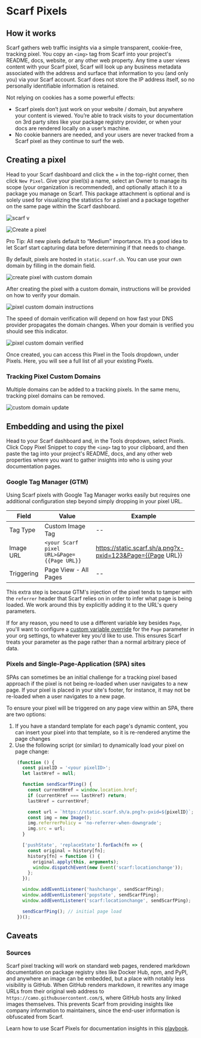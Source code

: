 # Scarf Pixels

## How it works

Scarf gathers web traffic insights via a simple transparent, cookie-free, tracking pixel. You copy an `<img>` tag from Scarf into your project's README, docs, website, or any other web property. Any time a user views content with your Scarf pixel, Scarf will look up any business metadata associated with the address and surface that information to you (and only you) via your Scarf account. Scarf does not store the IP address itself, so no personally identifiable information is retained.

Not relying on cookies has a some powerful effects:

- Scarf pixels don’t just work on your website / domain, but anywhere your content is viewed. You’re able to track visits to your documentation on 3rd party sites like your package registry provider, or when your docs are rendered locally on a user’s machine.
- No cookie banners are needed, and your users are never tracked from a Scarf pixel as they continue to surf the web.

## Creating a pixel

Head to your Scarf dashboard and click the + in the top-right corner, then click `New Pixel`. Give your pixel(s) a name, select an Owner to manage its scope (your organization is recommended), and optionally attach it to a package you manage on Scarf. This package attachment is optional and is solely used for visualizing the statistics for a pixel and a package together on the same page within the Scarf dashboard.


![scarf v](https://github.com/user-attachments/assets/11889d39-dcd2-4dac-80d5-8af0014e79db)

![Create a pixel](https://github.com/user-attachments/assets/68a1d426-214e-43ad-9d5c-07389d17fa29)


Pro Tip: All new pixels default to “Medium” importance. It’s a good idea to let Scarf start capturing data before determining if that needs to change.


By default, pixels are hosted in `static.scarf.sh`. You can use your own domain by filling in the domain field.

![create pixel with custom domain](./assets/pics/scarf-pixels/create-a-pixel-with-custom-domain.png)

After creating the pixel with a custom domain, instructions will be provided on how to verify your domain.

![pixel custom domain instructions](./assets/pics/scarf-pixels/pixel-custom-domain-instructions.png)

The speed of domain verification will depend on how fast your DNS provider propagates the domain changes. When your domain is verified you should see this indicator.

![pixel custom domain verified](./assets/pics/scarf-pixels/pixel-domain-verified.png)

Once created, you can access this Pixel in the Tools dropdown, under Pixels. Here, you will see a full list of all your existing Pixels.

### Tracking Pixel Custom Domains

Multiple domains can be added to a tracking pixels. In the same menu, tracking pixel domains can be removed.

![custom domain update](./assets/pics/scarf-pixels/tracking-pixel-add-delete.png)

## Embedding and using the pixel

Head to your Scarf dashboard and, in the Tools dropdown, select Pixels. Click Copy Pixel Snippet to copy the `<img>` tag to your clipboard, and then paste the tag into your project's README, docs, and any other web properties where you want to gather insights into who is using your documentation pages.

### Google Tag Manager (GTM)

Using Scarf pixels with Google Tag Manager works easily but requires one additional configuration step beyond simply dropping in your pixel URL.

| Field      | Value                                      | Example                                                    |
|------------|--------------------------------------------|------------------------------------------------------------|
| Tag Type   | Custom Image Tag                           | --                                                         |
| Image URL  | `<your Scarf pixel URL>&Page={{Page URL}}` | https://static.scarf.sh/a.png?x-pxid=123&Page={{Page URL}} |
| Triggering | Page View - All Pages                      | --                                                         |

This extra step is because GTM's injection of the pixel tends to tamper with the `referrer` header that Scarf relies on in order to infer what page is being loaded. We work around this by explicitly adding it to the URL's query parameters.

If for any reason, you need to use a different variable key besides `Page`, you'll want to configure a [custom variable override](https://app.scarf.sh/organizations/default/filters) for the `Page` parameter in your org settings, to whatever key you'd like to use. This ensures Scarf treats your parameter as the page rather than a normal arbitrary piece of data.


### Pixels and Single-Page-Application (SPA) sites

SPAs can sometimes be an initial challenge for a tracking pixel based approach if the pixel is not being re-loaded when user navigates to a new page. If your pixel is placed in your site's footer, for instance, it may not be re-loaded when a user navigates to a new page.

To ensure your pixel will be triggered on any page view within an SPA, there are two options:

1. If you have a standard template for each page's dynamic content, you can insert your pixel into that template, so it is re-rendered anytime the page changes
2. Use the following script (or similar) to dynamically load your pixel on page change:

```javascript
    (function () {
      const pixelID = '<your pixelID>';
      let lastHref = null;

      function sendScarfPing() {
        const currentHref = window.location.href;
        if (currentHref === lastHref) return;
        lastHref = currentHref;

        const url = `https://static.scarf.sh/a.png?x-pxid=${pixelID}`;
        const img = new Image();
        img.referrerPolicy = 'no-referrer-when-downgrade';
        img.src = url;
      }

      ['pushState', 'replaceState'].forEach(fn => {
        const original = history[fn];
        history[fn] = function () {
          original.apply(this, arguments);
          window.dispatchEvent(new Event('scarf:locationchange'));
        };
      });

      window.addEventListener('hashchange', sendScarfPing);
      window.addEventListener('popstate', sendScarfPing);
      window.addEventListener('scarf:locationchange', sendScarfPing);

      sendScarfPing(); // initial page load
    })();
```

## Caveats

### Sources

Scarf pixel tracking will work on standard web pages, rendered markdown documentation on package registry sites like Docker Hub, npm, and PyPI, and anywhere an image can be embedded, but a place with notably less visibility is GitHub. When GitHub renders markdown, it rewrites any image URLs from their original web address to `https://camo.githubusercontent.com/$`, where GitHub hosts any linked images themselves. This prevents Scarf from providing insights like company information to maintainers, since the end-user information is obfuscated from Scarf.

Learn how to use Scarf Pixels for documentation insights in this [playbook](https://about.scarf.sh/post/track-your-projects-documentation-views).
